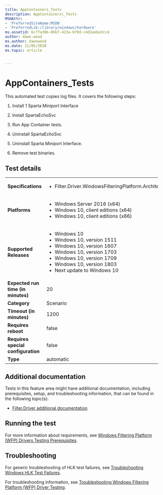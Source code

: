 ```yaml
---
title: AppContainers_Tests
description: AppContainers\_Tests
MSHAttr:
- 'PreferredSiteName:MSDN'
- 'PreferredLib:/library/windows/hardware'
ms.assetid: 6c7fa30b-06b7-423a-b79d-c4d2aeba3cc4
author: dawn.wood
ms.author: dawnwood
ms.date: 11/05/2018
ms.topic: article


---
```


# AppContainers_Tests


This automated test copies log files. It covers the following steps:

1.  Install 1 Sparta Miniport Interface

2.  Install SpartaEchoSvc

3.  Run App Container tests.

4.  Uninstall SpartaEchoSvc

5.  Uninstall Sparta Miniport Interface.

6.  Remove test binaries.

## Test details

|||
|---|---|
| **Specifications**  | <ul><li>Filter.Driver.WindowsFilteringPlatform.ArchitecturalDesign.AppContainers.SupportModernApplications</li></ul> |  
| **Platforms**   | <ul><li>Windows Server 2016 (x64)</li><li>Windows 10, client editions (x64)</li><li>Windows 10, client editions (x86)</li></ul> |
| **Supported Releases** | <ul><li>Windows 10</li><li>Windows 10, version 1511</li><li>Windows 10, version 1607</li><li>Windows 10, version 1703</li><li>Windows 10, version 1709</li><li>Windows 10, version 1803</li><li>Next update to Windows 10</li></ul> |
|**Expected run time (in minutes)**| 20 |
|**Category**| Scenario |
|**Timeout (in minutes)**| 1200 |
|**Requires reboot**| false |
|**Requires special configuration**| false |
|**Type**| automatic |



## <span id="Additional_documentation"></span><span id="additional_documentation"></span><span id="ADDITIONAL_DOCUMENTATION"></span>Additional documentation


Tests in this feature area might have additional documentation, including prerequisites, setup, and troubleshooting information, that can be found in the following topic(s):

-   [Filter.Driver additional documentation](filter-driver-additional-documentation.md)

## <span id="Running_the_test"></span><span id="running_the_test"></span><span id="RUNNING_THE_TEST"></span>Running the test


For more information about requirements, see [Windows Filtering Platform (WFP) Drivers Testing Prerequisites](windows-filtering-platform--wfp--drivers-testing-prerequisites.md).

## <span id="Troubleshooting"></span><span id="troubleshooting"></span><span id="TROUBLESHOOTING"></span>Troubleshooting


For generic troubleshooting of HLK test failures, see [Troubleshooting Windows HLK Test Failures](../user/troubleshooting-windows-hlk-test-failures.md).

For troubleshooting information, see [Troubleshooting Windows Filtering Platform (WFP) Driver Testing](troubleshooting-windows-filtering-platform--wfp--driver-testing.md).










